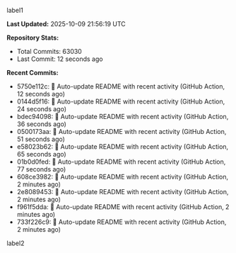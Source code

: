 
label1 
<!-- ACTIVITY_START -->
**Last Updated:** 2025-10-09 21:56:19 UTC

**Repository Stats:**
- Total Commits: 63030
- Last Commit: 12 seconds ago

**Recent Commits:**
- 5750e112c: 🤖 Auto-update README with recent activity (GitHub Action, 12 seconds ago)
- 0144d5f16: 🤖 Auto-update README with recent activity (GitHub Action, 24 seconds ago)
- bdec94098: 🤖 Auto-update README with recent activity (GitHub Action, 36 seconds ago)
- 0500173aa: 🤖 Auto-update README with recent activity (GitHub Action, 51 seconds ago)
- e58023b62: 🤖 Auto-update README with recent activity (GitHub Action, 65 seconds ago)
- 01b0d0fed: 🤖 Auto-update README with recent activity (GitHub Action, 77 seconds ago)
- 608ce3982: 🤖 Auto-update README with recent activity (GitHub Action, 2 minutes ago)
- 2e8089453: 🤖 Auto-update README with recent activity (GitHub Action, 2 minutes ago)
- f961f5dda: 🤖 Auto-update README with recent activity (GitHub Action, 2 minutes ago)
- 733f226c9: 🤖 Auto-update README with recent activity (GitHub Action, 2 minutes ago)
<!-- ACTIVITY_END -->

label2
